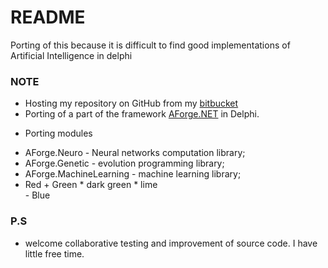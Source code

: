 # README #

  Porting of this because it is difficult to find good implementations of Artificial Intelligence in delphi

### NOTE ###
* Hosting my repository on GitHub from my [bitbucket](https://bitbucket.org/Pigreco6/daforge_ia)
* Porting of a part of the framework [AForge.NET](http://www.aforgenet.com) in Delphi.
+ Porting modules
* AForge.Neuro - Neural networks computation library;
* AForge.Genetic - evolution programming library;
* AForge.MachineLearning -  machine learning library;
* Red
        + Green 
            * dark  green 
            * lime  
        - Blue      

### P.S ###

* welcome collaborative testing and improvement of source code.
  I have little free time.